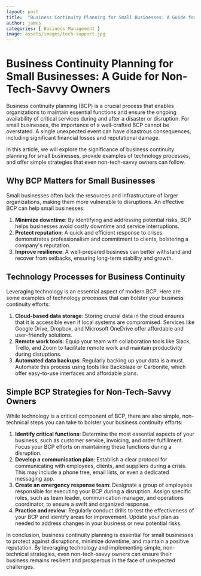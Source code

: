 ```yaml
---
layout: post
title:  "Business Continuity Planning for Small Businesses: A Guide for Business Owners"
author: james
categories: [ Business Management ]
image: assets/images/tech-support.jpg
---
```

# Business Continuity Planning for Small Businesses: A Guide for Non-Tech-Savvy Owners

Business continuity planning (BCP) is a crucial process that enables organizations to maintain essential functions and ensure the ongoing availability of critical services during and after a disaster or disruption. For small businesses, the importance of a well-crafted BCP cannot be overstated. A single unexpected event can have disastrous consequences, including significant financial losses and reputational damage.

In this article, we will explore the significance of business continuity planning for small businesses, provide examples of technology processes, and offer simple strategies that even non-tech-savvy owners can follow.

## Why BCP Matters for Small Businesses

Small businesses often lack the resources and infrastructure of larger organizations, making them more vulnerable to disruptions. An effective BCP can help small businesses:

1. **Minimize downtime**: By identifying and addressing potential risks, BCP helps businesses avoid costly downtime and service interruptions.
2. **Protect reputation**: A quick and efficient response to crises demonstrates professionalism and commitment to clients, bolstering a company's reputation.
3. **Improve resilience**: A well-prepared business can better withstand and recover from setbacks, ensuring long-term stability and growth.

## Technology Processes for Business Continuity

Leveraging technology is an essential aspect of modern BCP. Here are some examples of technology processes that can bolster your business continuity efforts:

1. **Cloud-based data storage**: Storing crucial data in the cloud ensures that it is accessible even if local systems are compromised. Services like Google Drive, Dropbox, and Microsoft OneDrive offer affordable and user-friendly solutions.
2. **Remote work tools**: Equip your team with collaboration tools like Slack, Trello, and Zoom to facilitate remote work and maintain productivity during disruptions.
3. **Automated data backups**: Regularly backing up your data is a must. Automate this process using tools like Backblaze or Carbonite, which offer easy-to-use interfaces and affordable plans.

## Simple BCP Strategies for Non-Tech-Savvy Owners

While technology is a critical component of BCP, there are also simple, non-technical steps you can take to bolster your business continuity efforts:

1. **Identify critical functions**: Determine the most essential aspects of your business, such as customer service, invoicing, and order fulfillment. Focus your BCP efforts on maintaining these functions during a disruption.
2. **Develop a communication plan**: Establish a clear protocol for communicating with employees, clients, and suppliers during a crisis. This may include a phone tree, email lists, or even a dedicated messaging app.
3. **Create an emergency response team**: Designate a group of employees responsible for executing your BCP during a disruption. Assign specific roles, such as team leader, communication manager, and operations coordinator, to ensure a swift and organized response.
4. **Practice and review**: Regularly conduct drills to test the effectiveness of your BCP and identify areas for improvement. Update your plan as needed to address changes in your business or new potential risks.

In conclusion, business continuity planning is essential for small businesses to protect against disruptions, minimize downtime, and maintain a positive reputation. By leveraging technology and implementing simple, non-technical strategies, even non-tech-savvy owners can ensure their business remains resilient and prosperous in the face of unexpected challenges.
